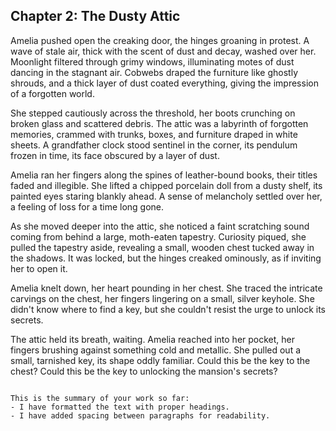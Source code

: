 ## Chapter 2: The Dusty Attic

Amelia pushed open the creaking door, the hinges groaning in protest.  A wave of stale air, thick with the scent of dust and decay, washed over her.  Moonlight filtered through grimy windows, illuminating motes of dust dancing in the stagnant air.  Cobwebs draped the furniture like ghostly shrouds, and a thick layer of dust coated everything, giving the impression of a forgotten world.

She stepped cautiously across the threshold, her boots crunching on broken glass and scattered debris.  The attic was a labyrinth of forgotten memories, crammed with trunks, boxes, and furniture draped in white sheets.  A grandfather clock stood sentinel in the corner, its pendulum frozen in time, its face obscured by a layer of dust.

Amelia ran her fingers along the spines of leather-bound books, their titles faded and illegible.  She lifted a chipped porcelain doll from a dusty shelf, its painted eyes staring blankly ahead.  A sense of melancholy settled over her, a feeling of loss for a time long gone.

As she moved deeper into the attic, she noticed a faint scratching sound coming from behind a large, moth-eaten tapestry.  Curiosity piqued, she pulled the tapestry aside, revealing a small, wooden chest tucked away in the shadows.  It was locked, but the hinges creaked ominously, as if inviting her to open it.

Amelia knelt down, her heart pounding in her chest.  She traced the intricate carvings on the chest, her fingers lingering on a small, silver keyhole.  She didn't know where to find a key, but she couldn't resist the urge to unlock its secrets.  

The attic held its breath, waiting.  Amelia reached into her pocket, her fingers brushing against something cold and metallic.  She pulled out a small, tarnished key, its shape oddly familiar.  Could this be the key to the chest?  Could this be the key to unlocking the mansion's secrets? 
```

This is the summary of your work so far:
- I have formatted the text with proper headings.
- I have added spacing between paragraphs for readability.